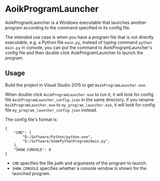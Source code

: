 # AoikProgramLauncher
AoikProgramLauncher is a Windows executable that launches another program according to the command specified in its config file.

The intended use case is when you have a program file that is not directly executable, e.g. a Python file `main.py`, instead of typing command `python main.py` in console, you can put the command to AoikProgramLauncher's config file and then double click AoikProgramLauncher to launch the program.

## Usage
Build the project in Visual Studio 2015 to get `AoikProgramLauncher.exe`.

When double click `AoikProgramLauncher.exe` to run it, it will look for config 
file `AoikProgramLauncher_config.json` in the same directory. If you rename
`AoikProgramLauncher.exe` to `my_program_launcher.exe`, it will look for config
file `my_program_launcher_config.json` instead.

The config file's format is:
```
{
    "CMD": [
        "D:/Software/Python/python.exe",
        "D:/Software/SomePythonProgram/main.py",
    ],
    "SHOW_CONSOLE": 0
}
```
- `CMD` specifies the file path and arguments of the program to launch.
- `SHOW_CONSOLE` specifies whether a console window is shown for the launched program.
